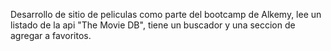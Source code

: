 Desarrollo de sitio de peliculas como parte del bootcamp de Alkemy, lee un listado de la api "The Movie DB", tiene un buscador y una seccion de agregar a favoritos.
